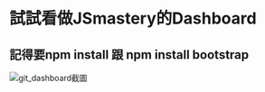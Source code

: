 # 試試看做JSmastery的Dashboard
## 記得要npm install 跟 npm install bootstrap
![git_dashboard截圖](https://user-images.githubusercontent.com/105113044/218042004-290043da-9504-4409-99a6-39382db629ec.png)
